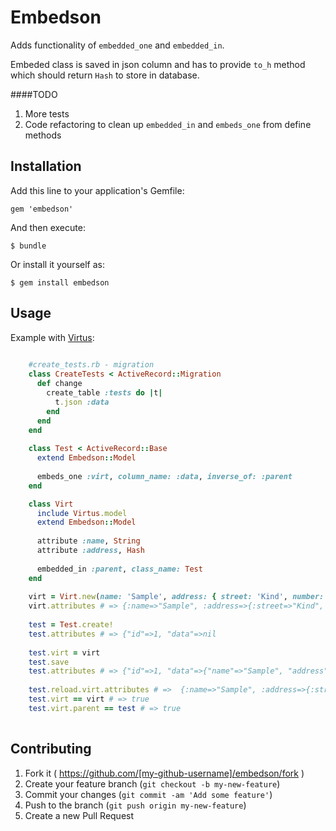 # Embedson

Adds functionality of `embedded_one` and `embedded_in`. 

Embeded class is saved in json column and has to provide `to_h` method which should return `Hash` to store in database.

####TODO

1. More tests
2. Code refactoring to clean up `embedded_in` and `embeds_one` from define methods

## Installation

Add this line to your application's Gemfile:

    gem 'embedson'

And then execute:

    $ bundle

Or install it yourself as:

    $ gem install embedson

## Usage

Example with [Virtus](https://github.com/solnic/virtus):

```RUBY
	
	#create_tests.rb - migration	
	class CreateTests < ActiveRecord::Migration
	  def change
	    create_table :tests do |t|
		  t.json :data
		end
	  end
	end
	
	class Test < ActiveRecord::Base
	  extend Embedson::Model
 
	  embeds_one :virt, column_name: :data, inverse_of: :parent
	end

	class Virt
	  include Virtus.model
	  extend Embedson::Model
 
	  attribute :name, String
	  attribute :address, Hash
	
	  embedded_in :parent, class_name: Test
	end
	
	virt = Virt.new(name: 'Sample', address: { street: 'Kind', number: '33' })
	virt.attributes # => {:name=>"Sample", :address=>{:street=>"Kind", :number=>"33"}}
	
	test = Test.create!
	test.attributes # => {"id"=>1, "data"=>nil
	
	test.virt = virt
	test.save
	test.attributes # => {"id"=>1, "data"=>{"name"=>"Sample", "address"=>{"street"=>"Kind", "number"=>"33"}
	
	test.reload.virt.attributes # =>  {:name=>"Sample", :address=>{:street=>"Kind", :number=>"33"}}
	test.virt == virt # => true
	test.virt.parent == test # => true
	
```


## Contributing

1. Fork it ( https://github.com/[my-github-username]/embedson/fork )
2. Create your feature branch (`git checkout -b my-new-feature`)
3. Commit your changes (`git commit -am 'Add some feature'`)
4. Push to the branch (`git push origin my-new-feature`)
5. Create a new Pull Request

